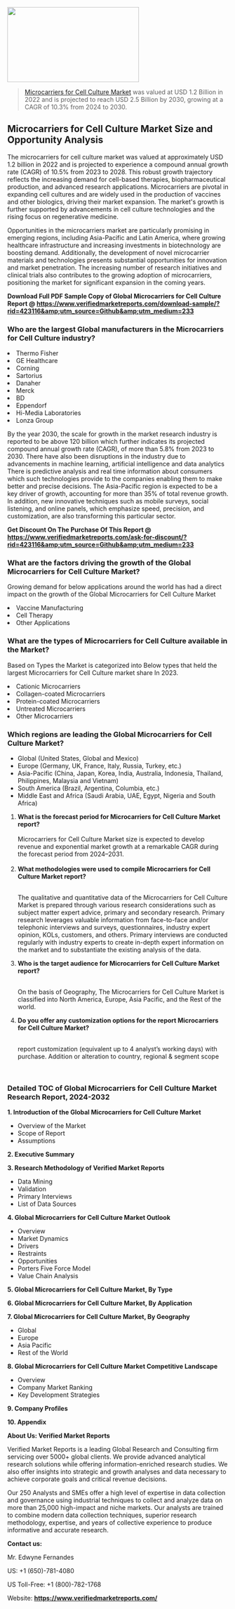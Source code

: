 <img src="https://ffe5etoiles.com/wp-content/uploads/2024/12/MST1-300x171.png" alt="" width="300" height="171" class="alignnone size-medium wp-image-20088" /><blockquote><p><p><a href="https://www.verifiedmarketreports.com/download-sample/?rid=423116&utm_source=Github&utm_medium=233" target="_blank">Microcarriers for Cell Culture Market</a> was valued at USD 1.2 Billion in 2022 and is projected to reach USD 2.5 Billion by 2030, growing at a CAGR of 10.3% from 2024 to 2030.</p></blockquote><p><h2>Microcarriers for Cell Culture Market Size and Opportunity Analysis</h2> <p>The microcarriers for cell culture market was valued at approximately USD 1.2 billion in 2022 and is projected to experience a compound annual growth rate (CAGR) of 10.5% from 2023 to 2028. This robust growth trajectory reflects the increasing demand for cell-based therapies, biopharmaceutical production, and advanced research applications. Microcarriers are pivotal in expanding cell cultures and are widely used in the production of vaccines and other biologics, driving their market expansion. The market's growth is further supported by advancements in cell culture technologies and the rising focus on regenerative medicine.</p> <p>Opportunities in the microcarriers market are particularly promising in emerging regions, including Asia-Pacific and Latin America, where growing healthcare infrastructure and increasing investments in biotechnology are boosting demand. Additionally, the development of novel microcarrier materials and technologies presents substantial opportunities for innovation and market penetration. The increasing number of research initiatives and clinical trials also contributes to the growing adoption of microcarriers, positioning the market for significant expansion in the coming years.</p> </p><p class=""><strong>Download Full PDF Sample Copy of Global Microcarriers for Cell Culture Report @ <a href="https://www.verifiedmarketreports.com/download-sample/?rid=423116&amp;utm_source=Github&amp;utm_medium=233" target="_blank">https://www.verifiedmarketreports.com/download-sample/?rid=423116&amp;utm_source=Github&amp;utm_medium=233</a></strong></p><h3 id="" class="">Who are the largest Global manufacturers in the Microcarriers for Cell Culture industry?</h3><p><li>Thermo Fisher</li><li> GE Healthcare</li><li> Corning</li><li> Sartorius</li><li> Danaher</li><li> Merck</li><li> BD</li><li> Eppendorf</li><li> Hi-Media Laboratories</li><li> Lonza Group</li></p><div class=""><div class="" dir="" data-message-author-role="" data-message-id="" data-message-model-slug=""><div class=""><div class=""><div class=""><div class="" dir="" data-message-author-role="" data-message-id="" data-message-model-slug=""><div class=""><div class=""><p>By the year 2030, the scale for growth in the market research industry is reported to be above 120 billion which further indicates its projected compound annual growth rate (CAGR), of more than 5.8% from 2023 to 2030. There have also been disruptions in the industry due to advancements in machine learning, artificial intelligence and data analytics There is predictive analysis and real time information about consumers which such technologies provide to the companies enabling them to make better and precise decisions. The Asia-Pacific region is expected to be a key driver of growth, accounting for more than 35% of total revenue growth. In addition, new innovative techniques such as mobile surveys, social listening, and online panels, which emphasize speed, precision, and customization, are also transforming this particular sector.</p><p><strong>Get Discount On The Purchase Of This Report @&nbsp; <a href="https://www.verifiedmarketreports.com/ask-for-discount/?rid=423116&amp;utm_source=Github&amp;utm_medium=233" target="_blank">https://www.verifiedmarketreports.com/ask-for-discount/?rid=423116&amp;utm_source=Github&amp;utm_medium=233</a></strong></p></div></div></div></div></div></div></div></div><h3 id="" class="">What are the factors driving the growth of the Global Microcarriers for Cell Culture Market?</h3><p id="" class="">Growing demand for below applications around the world has had a direct impact on the growth of the Global Microcarriers for Cell Culture Market</p><p id="" class=""><li>Vaccine Manufacturing</li><li> Cell Therapy</li><li> Other Applications</li></p><h3 id="" class="">What are the types of Microcarriers for Cell Culture available in the Market?</h3><p id="" class="">Based on Types the Market is categorized into Below types that held the largest Microcarriers for Cell Culture market share In 2023.</p><p id="" class=""><li>Cationic Microcarriers</li><li> Collagen-coated Microcarriers</li><li> Protein-coated Microcarriers</li><li> Untreated Microcarriers</li><li> Other Microcarriers</li></p><h3 id="" class="">Which regions are leading the Global Microcarriers for Cell Culture Market?</h3><ul><li>Global (United States, Global and Mexico)</li><li>Europe (Germany, UK, France, Italy, Russia, Turkey, etc.)</li><li>Asia-Pacific (China, Japan, Korea, India, Australia, Indonesia, Thailand, Philippines, Malaysia and Vietnam)</li><li>South America (Brazil, Argentina, Columbia, etc.)</li><li>Middle East and Africa (Saudi Arabia, UAE, Egypt, Nigeria and South Africa)</li></ul><p><ol><li><strong>What is the forecast period for Microcarriers for Cell Culture Market report?<br /></strong><br /><span data-sheets-root="1" data-sheets-value="{&quot;1&quot;:2,&quot;2&quot;:&quot;XXXX size is expected to develop revenue and exponential market growth at a remarkable CAGR during the forecast period from 2024&ndash;2030.&quot;}" data-sheets-userformat="{&quot;2&quot;:12674,&quot;4&quot;:{&quot;1&quot;:2,&quot;2&quot;:16776960},&quot;10&quot;:2,&quot;11&quot;:0,&quot;15&quot;:&quot;Arial&quot;,&quot;16&quot;:12}">Microcarriers for Cell Culture Market size is expected to develop revenue and exponential market growth at a remarkable CAGR during the forecast period from 2024&ndash;2031.</span><br /><br /></li><li><strong>What methodologies were used to compile Microcarriers for Cell Culture Market report?<br /><br /></strong><p>The qualitative and quantitative data of the&nbsp;Microcarriers for Cell Culture Market is prepared through various research considerations such as subject matter expert advice, primary and secondary research. Primary research leverages valuable information from face-to-face and/or telephonic interviews and surveys, questionnaires, industry expert opinion, KOLs, customers, and others. Primary interviews are conducted regularly with industry experts to create in-depth expert information on the market and to substantiate the existing analysis of the data.&nbsp;</p></li><li><strong>Who is the target audience for Microcarriers for Cell Culture Market report?<br /><br /></strong><p>On the basis of Geography, The&nbsp;Microcarriers for Cell Culture Market is classified into North America, Europe, Asia Pacific, and the Rest of the world.</p></li><li><strong>Do you offer any customization options for the report Microcarriers for Cell Culture Market?<br /><br /></strong><p>report customization (equivalent up to 4 analyst&rsquo;s working days) with purchase. Addition or alteration to country, regional &amp; segment scope</p><p>&nbsp;</p></li></ol></p><h3 id="" class="">Detailed TOC of Global Microcarriers for Cell Culture Market Research Report, 2024-2032</h3><p id="" class=""><strong>1. Introduction of the Global Microcarriers for Cell Culture Market</strong></p><ul><li>Overview of the Market</li><li>Scope of Report</li><li>Assumptions</li></ul><p id="" class=""><strong>2. Executive Summary</strong></p><p id="" class=""><strong>3. Research Methodology of&nbsp;Verified Market Reports</strong></p><ul><li>Data Mining</li><li>Validation</li><li>Primary Interviews</li><li>List of Data Sources</li></ul><p id="" class=""><strong>4. Global Microcarriers for Cell Culture Market Outlook</strong></p><ul><li>Overview</li><li>Market Dynamics</li><li>Drivers</li><li>Restraints</li><li>Opportunities</li><li>Porters Five Force Model</li><li>Value Chain Analysis</li></ul><p id="" class=""><strong>5. Global Microcarriers for Cell Culture Market, By&nbsp;Type</strong></p><p id="" class=""><strong>6. Global Microcarriers for Cell Culture Market, By Application</strong></p><p id="" class=""><strong>7. Global Microcarriers for Cell Culture Market, By Geography</strong></p><ul><li>Global</li><li>Europe</li><li>Asia Pacific</li><li>Rest of the World</li></ul><p id="" class=""><strong>8. Global Microcarriers for Cell Culture Market Competitive Landscape</strong></p><ul><li>Overview</li><li>Company Market Ranking</li><li>Key Development Strategies</li></ul><p id="" class=""><strong>9. Company Profiles</strong></p><p id="" class=""><strong>10. Appendix</strong></p><p id="" class=""><strong>About Us: Verified Market Reports</strong></p><p id="" class="">Verified Market Reports is a leading Global Research and Consulting firm servicing over 5000+ global clients. We provide advanced analytical research solutions while offering information-enriched research studies. We also offer insights into strategic and growth analyses and data necessary to achieve corporate goals and critical revenue decisions.</p><p id="" class="">Our 250 Analysts and SMEs offer a high level of expertise in data collection and governance using industrial techniques to collect and analyze data on more than 25,000 high-impact and niche markets. Our analysts are trained to combine modern data collection techniques, superior research methodology, expertise, and years of collective experience to produce informative and accurate research.</p><p id="" class=""><strong>Contact us:</strong></p><p id="" class="">Mr. Edwyne Fernandes</p><p id="" class="">US: +1 (650)-781-4080</p><p id="" class="">US Toll-Free: +1 (800)-782-1768</p><p id="" class="">Website: <a target="" data-test-app-aware-link=""><strong>https://www.verifiedmarketreports.com/</strong></a></p>
